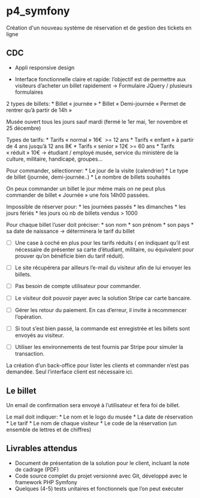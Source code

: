 # p4_symfony
Création d'un nouveau système de réservation et de gestion des tickets en ligne

## CDC
* Appli responsive design

* Interface fonctionnelle claire et rapide: l’objectif est de permettre aux visiteurs d’acheter un billet rapidement -> Formulaire JQuery / plusieurs formulaires

2 types de billets:
	* Billet « journée » 
	* Billet « Demi-journée « Permet de rentrer qu’à partir de 14h »

Musée ouvert tous les jours sauf mardi (fermé le 1er mai, 1er novembre et 25 décembre)

Types de tarifs:
	* Tarifs « normal » 16€  >= 12 ans
	* Tarifs « enfant »  à partir de 4 ans jusqu’à 12 ans 8€
	* Tarifs « senior » 12€ >= 60 ans
	* Tarifs « réduit » 10€ -> étudiant / employé musée, service du ministère de la culture, militaire, handicapé, groupes…

Pour commander, sélectionner:
	* Le jour de la visite (calendrier)
	* Le type de billet (journée, demi-journée..)
	* Le nombre de billets souhaités

On peux commander un billet le jour même mais on ne peut plus commander de billet « Journée » une fois 14h00 passées.

Impossible de réserver pour:
	* les journées passés
	* les dimanches
	* les jours fériés
	* les jours où nb de billets vendus > 1000

Pour chaque billet l’user doit préciser:
	* son nom
	* son prénom
	* son pays
	* sa date de naissance -> déterminera le tarif du billet 

- [ ] Une case à coché en plus pour les tarifs réduits ( en indiquant qu’il est nécessaire de présenter sa carte d’étudiant, militaire, ou équivalent pour prouver qu’on bénéficie bien du tarif réduit).

- [ ] Le site récupérera par ailleurs l’e-mail du visiteur afin de lui envoyer les billets. 

- [ ] Pas besoin de compte utilisateur pour commander.

- [ ] Le visiteur doit pouvoir payer avec la solution Stripe car carte bancaire.

- [ ] Gérer les retour du paiement. En cas d’erreur, il invite à recommencer l’opération.
 
- [ ] Si tout s’est bien passé, la commande est enregistrée et les billets sont envoyés au visiteur.

- [ ] Utiliser les environnements de test fournis par Stripe pour simuler la transaction.

La création d’un back-office pour lister les clients et commander n’est pas demandée. Seul l’interface client est nécessaire ici.


## Le billet

Un email de confirmation sera envoyé à l’utilisateur et fera foi de billet.

Le mail doit indiquer:
	* Le nom et le logo du musée
	* La date de réservation
	* Le tarif
	* Le nom de chaque visiteur
	* Le code de la réservation (un ensemble de lettres et de chiffres)

## Livrables attendus

* Document de présentation de la solution pour le client, incluant la note de cadrage (PDF)
* Code source complet du projet versionné avec Git, développé avec le framework PHP Symfony
* Quelques (4-5) tests unitaires et fonctionnels que l’on peut exécuter